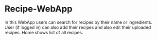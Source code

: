 # Recipe-WebApp
In this WebApp users can search for recipes by their name or ingredients.
User (if logged in) can also add their recipes and also edit their uploaded recipes.
Home shows list of all recipes.
